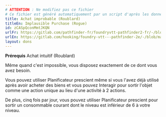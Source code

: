 ```yaml
---
# ATTENTION : Ne modifiez pas ce fichier
# Ce fichier est généré automatiquement par un script d'après les données du module Foundry VTT officiel et de sa traduction
title: Achat improbable (Roublard)
titleEn: Implausible Purchase (Rogue)
id: zCASpQconMmtJKQN
urlFr: https://gitlab.com/pathfinder-fr/foundryvtt-pathfinder2-fr/-/blob/master/data/feats/zCASpQconMmtJKQN.htm
urlEn: https://gitlab.com/hooking/foundry-vtt---pathfinder-2e/-/blob/master/packs/data/feats.db/implausible-purchase-rogue.json
layout: dons
---
```

**Prérequis** <a class="entity-link" data-pack="pf2e.feats-srd" data-id="Yw0qVCDu94Y5TgxQ" draggable="true">Achat intuitif (Roublard)</a>

Même quand c'est impossible, vous disposez exactement de ce dont vous avez besoin.

Vous pouvez utiliser <a class="entity-link" data-pack="pf2e.feats-srd" data-id="bh2jHyyYrkLMsIdX" draggable="true">Planificateur prescient</a> même si vous l'avez déjà utilisé après avoir acheter des biens et vous pouvez <a class="entity-link" data-pack="pf2e.actionspf2e" data-id="pvQ5rY2zrtPI614F" draggable="true">Interagir</a> pour sortir l'objet comme une action unique au lieu d'une activité à 2 actions.

De plus, cinq fois par jour, vous pouvez utiliser Planificateur prescient pour sortir un consommable courant dont le niveau est inférieur de 6 à votre niveau.
